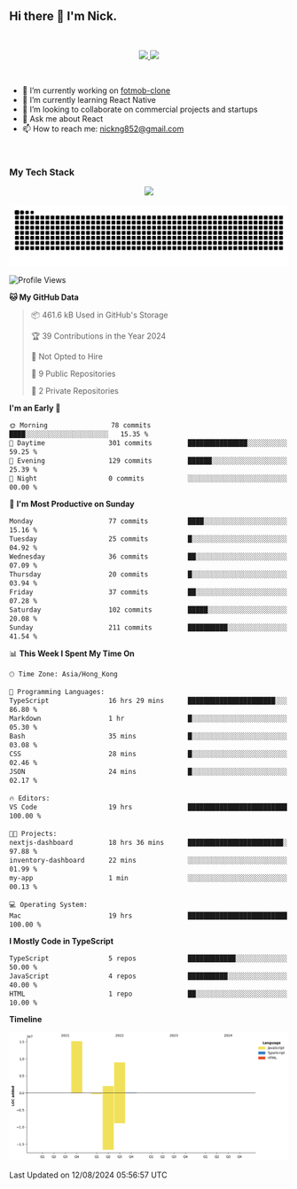 ## Hi there 👋 I'm Nick.

<!--
**nickng852/nickng852** is a ✨ _special_ ✨ repository because its `README.md` (this file) appears on your GitHub profile.

Here are some ideas to get you started:

- 🔭 I’m currently working on ...
- 🌱 I’m currently learning ...
- 👯 I’m looking to collaborate on ...
- 🤔 I’m looking for help with ...
- 💬 Ask me about ...
- 📫 How to reach me: ...
- 😄 Pronouns: ...
- ⚡ Fun fact: ...
-->

<br />

<p align="center">
  <a href="https://shields.io">
    <img src="https://img.shields.io/badge/made_in-hong_kong-blue" />
  </a>

  <a href="https://github.com/antonkomarev/github-profile-views-counter">
    <img src="https://komarev.com/ghpvc/?username=nickng852&label=profile+views&color=brightgreen&abbreviated=true" />
  </a>
</p>

<br />

- 🔭 I’m currently working on [fotmob-clone](https://github.com/nickng852/fotmob-clone)
- 🌱 I’m currently learning React Native
- 👯 I’m looking to collaborate on commercial projects and startups
- 💬 Ask me about React
- 📫 How to reach me: [nickng852@gmail.com](nickng852@gmail.com)

<br />

<h3>My Tech Stack</h3>

<p align="center">
  <a href="https://skillicons.dev">
    <img src="https://skillicons.dev/icons?i=html,css,js,ts,tailwind,sass,emotion,styledcomponents,materialui,bootstrap,react,nextjs,jquery,nodejs,express,prisma,git,github,bitbucket,vite,npm,pnpm,linux,ubuntu,nginx,vercel,firebase,heroku,wordpress,figma,ps,pr" />
  </a>
</p>

<p align="center">
  <a href="https://github.com/Platane/snk">
    <img src="https://raw.githubusercontent.com/nickng852/nickng852/output/github-contribution-grid-snake-dark.svg" />
  </a>
</p>

<!--START_SECTION:waka-->
![Profile Views](http://img.shields.io/badge/Profile%20Views-1-blue)

**🐱 My GitHub Data** 

> 📦 461.6 kB Used in GitHub's Storage 
 > 
> 🏆 39 Contributions in the Year 2024
 > 
> 🚫 Not Opted to Hire
 > 
> 📜 9 Public Repositories 
 > 
> 🔑 2 Private Repositories 
 > 
**I'm an Early 🐤** 

```text
🌞 Morning                78 commits          ████░░░░░░░░░░░░░░░░░░░░░   15.35 % 
🌆 Daytime                301 commits         ███████████████░░░░░░░░░░   59.25 % 
🌃 Evening                129 commits         ██████░░░░░░░░░░░░░░░░░░░   25.39 % 
🌙 Night                  0 commits           ░░░░░░░░░░░░░░░░░░░░░░░░░   00.00 % 
```
📅 **I'm Most Productive on Sunday** 

```text
Monday                   77 commits          ████░░░░░░░░░░░░░░░░░░░░░   15.16 % 
Tuesday                  25 commits          █░░░░░░░░░░░░░░░░░░░░░░░░   04.92 % 
Wednesday                36 commits          ██░░░░░░░░░░░░░░░░░░░░░░░   07.09 % 
Thursday                 20 commits          █░░░░░░░░░░░░░░░░░░░░░░░░   03.94 % 
Friday                   37 commits          ██░░░░░░░░░░░░░░░░░░░░░░░   07.28 % 
Saturday                 102 commits         █████░░░░░░░░░░░░░░░░░░░░   20.08 % 
Sunday                   211 commits         ██████████░░░░░░░░░░░░░░░   41.54 % 
```


📊 **This Week I Spent My Time On** 

```text
🕑︎ Time Zone: Asia/Hong_Kong

💬 Programming Languages: 
TypeScript               16 hrs 29 mins      ██████████████████████░░░   86.80 % 
Markdown                 1 hr                █░░░░░░░░░░░░░░░░░░░░░░░░   05.30 % 
Bash                     35 mins             █░░░░░░░░░░░░░░░░░░░░░░░░   03.08 % 
CSS                      28 mins             █░░░░░░░░░░░░░░░░░░░░░░░░   02.46 % 
JSON                     24 mins             █░░░░░░░░░░░░░░░░░░░░░░░░   02.17 % 

🔥 Editors: 
VS Code                  19 hrs              █████████████████████████   100.00 % 

🐱‍💻 Projects: 
nextjs-dashboard         18 hrs 36 mins      ████████████████████████░   97.88 % 
inventory-dashboard      22 mins             ░░░░░░░░░░░░░░░░░░░░░░░░░   01.99 % 
my-app                   1 min               ░░░░░░░░░░░░░░░░░░░░░░░░░   00.13 % 

💻 Operating System: 
Mac                      19 hrs              █████████████████████████   100.00 % 
```

**I Mostly Code in TypeScript** 

```text
TypeScript               5 repos             ████████████░░░░░░░░░░░░░   50.00 % 
JavaScript               4 repos             ██████████░░░░░░░░░░░░░░░   40.00 % 
HTML                     1 repo              ██░░░░░░░░░░░░░░░░░░░░░░░   10.00 % 
```



**Timeline**

![Lines of Code chart](https://raw.githubusercontent.com/nickng852/nickng852/master/assets/bar_graph.png)


 Last Updated on 12/08/2024 05:56:57 UTC
<!--END_SECTION:waka-->
